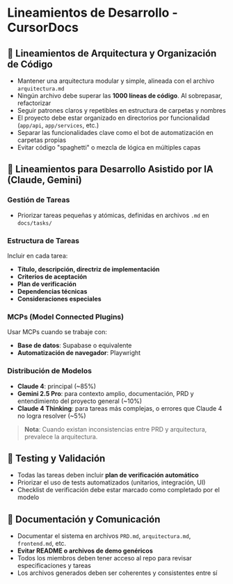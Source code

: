 # Lineamientos de Desarrollo - CursorDocs

## 📐 Lineamientos de Arquitectura y Organización de Código

- Mantener una arquitectura modular y simple, alineada con el archivo `arquitectura.md`
- Ningún archivo debe superar las **1000 líneas de código**. Al sobrepasar, refactorizar
- Seguir patrones claros y repetibles en estructura de carpetas y nombres
- El proyecto debe estar organizado en directorios por funcionalidad (`app/api`, `app/services`, etc.)
- Separar las funcionalidades clave como el bot de automatización en carpetas propias
- Evitar código "spaghetti" o mezcla de lógica en múltiples capas

## 🤖 Lineamientos para Desarrollo Asistido por IA (Claude, Gemini)

### Gestión de Tareas
- Priorizar tareas pequeñas y atómicas, definidas en archivos `.md` en `docs/tasks/`

### Estructura de Tareas
Incluir en cada tarea:
- **Título, descripción, directriz de implementación**
- **Criterios de aceptación**
- **Plan de verificación**
- **Dependencias técnicas**
- **Consideraciones especiales**

### MCPs (Model Connected Plugins)
Usar MCPs cuando se trabaje con:
- **Base de datos**: Supabase o equivalente
- **Automatización de navegador**: Playwright

### Distribución de Modelos
- **Claude 4**: principal (~85%)
- **Gemini 2.5 Pro**: para contexto amplio, documentación, PRD y entendimiento del proyecto general (~10%)
- **Claude 4 Thinking**: para tareas más complejas, o errores que Claude 4 no logra resolver (~5%)

> **Nota**: Cuando existan inconsistencias entre PRD y arquitectura, prevalece la arquitectura.

## 🧪 Testing y Validación

- Todas las tareas deben incluir **plan de verificación automático**
- Priorizar el uso de tests automatizados (unitarios, integración, UI)
- Checklist de verificación debe estar marcado como completado por el modelo

## 📄 Documentación y Comunicación

- Documentar el sistema en archivos `PRD.md`, `arquitectura.md`, `frontend.md`, etc.
- **Evitar README o archivos de demo genéricos**
- Todos los miembros deben tener acceso al repo para revisar especificaciones y tareas
- Los archivos generados deben ser coherentes y consistentes entre sí